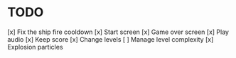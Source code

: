# TODO

[x] Fix the ship fire cooldown
[x] Start screen
[x] Game over screen
[x] Play audio
[x] Keep score
[x] Change levels
[ ] Manage level complexity
[x] Explosion particles
